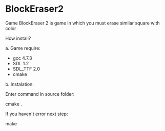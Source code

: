 BlockEraser2
============

Game BlockEraser 2 is game in which you must erase similar square with color

How install?

a. Game require:

- gcc 4.7.3
- SDL 1.2
- SDL_TTF 2.0
- cmake

b. Instalation:

Enter command in source folder:

cmake . 

If you haven't error next step: 

make


